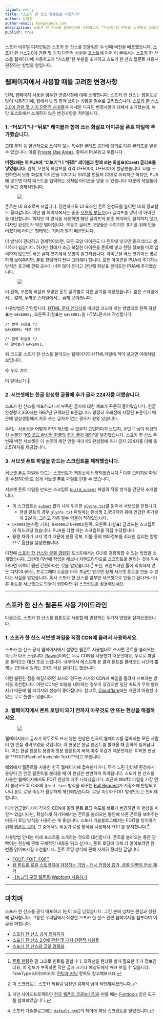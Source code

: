 ```yaml
---
layout: entry
title: "스포카 한 산스 웹폰트로 사용하기"
author: 강영화
author-email: kang@spoqa.com
description: 스포카 한 산스를 웹페이지에 사용하고자 “커스텀”한 부분을 소개하고 스포카 한 산스 웹폰트 사용시 권장하는 방법을 알립니다.
publish: true
---
```


스포카 비주얼 디자인팀은 스포카 한 산스를 판올림한 두 번째 버전을 배포했습니다. [스포카 한 산스2.0에 관한 몇 가지 단편적 사실들](http://spoqa.github.io/2017/02/15/SHS-trivia.html) 포스트에 이어 이 글에서는 스포카 한 산스를 웹페이지에 사용하고자 “커스텀”한 부분을 소개하고 스포카 한 산스 웹폰트 사용시 권장하는 방법을 알립니다.

## 웹페이지에서 사용할 때를 고려한 변경사항

먼저, 웹페이지 사용을 염두한 변경사항에 대해 소개합니다. 스포카 한 산스는 웹폰트로 많이 사용하기에, 웹에서 UI와 함께 쓰이는 상황을 필수로 고려했습니다. [스포카 한 산스2.0에 관한 몇 가지 단편적 사실들](http://spoqa.github.io/2017/02/13/SHS-trivia.html)에 자세한 디자인 변경사항에 대해서 소개했는데, 해당 포스트에서 소개하지 않은 변경사항을 적어봅니다.

### 1. “더보기”나 “뒤로” 레이블과 함께 쓰는 화살표 아이콘을 폰트 파일에 추가했습니다. 

고대 문자 등 일반적으로 쓰이지 않는 특수한 글리프 공간에 임의로 다른 글리프를 넣을 수 있습니다. 이를 [Private Use Areas](https://en.wikipedia.org/wiki/Private_Use_Areas), 줄여서 PUA라고 부릅니다.

**버전2에는 이 PUA에 “더보기”나 “뒤로” 레이블과 함께 쓰는 화살표(Caret) 글리프를 넣었습니다.** 왼쪽, 오른쪽 화살표를 각각 U+E000, U+E001에 할당했습니다. UI를 구현하면서 보통 화살표 아이콘을 이미지나 SVG를 만들어 CSS로 처리하곤 하지만, PUA에 넣으면 마치 텍스트를 입력하는 것처럼 아이콘을 넣을 수 있습니다. 때문에 작업품이 덜 들고 경제적입니다.

<figure>
  <img src="/images/2017-02-13/fig_1.png"/>
</figure>

폰트는 UI 요소로써 쓰입니다. 당연하게도 UI 요소인 폰트 완성도를 높이면 UI의 정교함도 올라갑니다. 어떤 웹 페이지에서는 종종 [오른쪽 부등호](https://codepoints.net/U+003E)(>) 글리프를 넣어 이 아이콘을 대신합니다. 하지만 이 방식을 사용하면 해당 글리프의 표준 의미와도 일치하지 않고, 디자인 완성도가 약간 떨어집니다. 부등호 글리프 모양들은 수학기호 표기를 위해 만들어졌기에 아이콘 형태와는 거리가 멀기 때문입니다.

이 방식이 편리하고 경제적이라면, 모든 모양 아이콘도 다 폰트에 넣으면 좋으리라고 생각하기 쉽습니다. 하지만 형태가 조금 복잡한 아이콘을 폰트에 넣고 힌팅 정보를 따로 입력하지 않으면[^2] 작은 글자 크기에서 모양이 일그러집니다. 아이콘을 어느 크기이든 명료하게 보여주려면, 폰트 힌팅까지 전부 고려해야 합니다. 모든 아이콘을 PUA에 추가하는 방식은 효과에 견줘 공수가 너무 많이 든다고 판단해 화살표 글리프만 PUA에 추가했습니다.

<figure>
  <img src="/images/2017-02-13/fig_2.png"/>
</figure>

이 왼쪽, 오른쪽 화살표 모양은 폰트 굵기별로 다른 굵기를 지정했습니다. 얇은 스타일에서는 얇게, 두꺼운 스타일에서는 굵게 보여줍니다. 

사용방법은 간단합니다. [HTML 문자 엔티티](https://en.wikipedia.org/wiki/List_of_XML_and_HTML_character_entity_references)를 마크업 코드에 넣는 방법대로 왼쪽 화살표는 `&#xE000;`, 오른쪽 화살표는 `&#xE001;`을 HTML문서에 작성합니다.

```
/* 왼쪽 화살표 */
&#xE000; 뒤로 가기 

/* 왼쪽 화살표 */
더 알아보기 &#xE001;
```

위 코드를 스포카 한 산스를 불러오는 웹페이지의 HTML파일에 적어 넣으면 아래처럼 보입니다.

&#xE000; 뒤로 가기 

더 알아보기 &#xE001;

### 2. 서브셋에는 한글 완성형 글꼴에 추가 글자 224자를 더했습니다.

스포카 한 산스를 배포하고나서 부족한 글자에 대한 제보가 꾸준히 들어왔습니다. 한글 완성형 2,350자는 1987년 규격화된 표준입니다. 굉장히 오래전에 지정된 표준이기 때문에 일상생활에서 자주 쓰는 글자가 없는 경우가 왕왕 있습니다.

우리는 사용성을 어떻게 하면 개선할 수 있을지 고민하다가 노민지, 윤민구 님이 작성하신 논문인 “[KS 코드 완성형 한글의 추가 글자 제안](http://koreantypography.org/wp-content/uploads/2016/02/kst_12_7_2_06.pdf)”을 발견했습니다. 스포카 한 산스 두 번째 버전 서브셋은 이 논문의 제안 안을 따라 KS 완성형에 추가 글자 224자를 더해 총 2,574자를 제공합니다. 

### 3. 서브셋 폰트 파일을 만드는 스크립트를 제작했습니다.
서브셋 폰트 파일을 만드는 스크립트가 저장소에 반영되었습니다.[^3] 이후 오리지널 파일을 수정하더라도 쉽게 서브셋 폰트 파일로 만들 수 있습니다. 

서브셋 폰트 파일을 만드는 스크립트 [`build_subset`](https://github.com/spoqa/spoqa-han-sans/blob/master/build_subset) 파일의 작동 방식을 간단히 소개합니다. 

- 이 스크립트는 [`subset`](https://github.com/spoqa/spoqa-han-sans/tree/master/Subset) 폴더 내에 위치한 [`glyphs.txt`](https://github.com/spoqa/spoqa-han-sans/blob/master/Subset/SpoqaHanSans/glyphs.txt)를 읽어서 서브셋을 만듭니다. 
  - 한글 폰트의 경우 `glyphs.txt` 파일에는 완성형 2,350자와 위에 언급한 추가글자 224자, 그리고 각종 필수 약물이 적혀있습니다.
- `U+2603`(눈사람 기호), `U+E000`과 `U+E001`(왼쪽, 오른쪽 화살표) 글리프는 스크립트에 하드코딩 했습니다. PUA를 더할 때는 스크립트를 직접 수정합니다.
- 용량 차이가 크지 않기 때문에 힌팅 정보, 이름 등의 메타정보를 최대한 살리는 방향으로 옵션을 설정했습니다.

이전에 [스포카 한 산스와 글꼴 경량화](https://spoqa.github.io/2015/10/14/making-spoqa-han-sans.html) 포스트에서는 GUI로 경량화할 수 있는 방법을 소개했습니다. 그런데 이번에 작업을 해보니 커멘드라인으로 스크립트를 돌리는 것에 익숙하다면 이쪽이 훨씬 간편하다는 것을 알았습니다.[^4] 또한, 커멘드라인 툴에 익숙하지 않은 디자이너라도, 프로그래머 도움을 아주 조금만 받으면 쉽게 서브셋 폰트를 만들 수 있다는 사실을 알았습니다. 혹시 스포카 한 산스를 일부만 서브셋으로 만들고 싶다거나 다른 폰트를 서브셋으로 만들기 원한다면 위 스크립트를 활용해보세요.

---

## 스포카 한 산스 웹폰트 사용 가이드라인

다음으로, 스포카 한 산스를 웹폰트로 사용할 때 권장하는 두가지 방법을 살펴보겠습니다.

### 1. 스포카 한 산스 서브셋 파일을 직접 CDN에 올려서 사용하세요.

스포카 한 산스 공식 웹페이지에서 설명한 웹폰트 사용법대로 쓰시면 폰트를 불러오는 속도가 다소 느립니다. [Rawgit](http://rawgit.com)이라는 무료 CDN을 사용했기 때문인데요, 무료로 파일을 불러오는 대신 조금 느립니다. 내부에서 테스트해 본 결과 폰트를 불러오는 시간이 짧게는 2초에서 길게는 20초 이상 걸리기도 했습니다. 

이런 불편한 점을 해결하려면 회사의 경우는 자사의 CDN에 파일을 올려서 서브하는 방식을 추천합니다. 어떤 CDN은 비용을 내야하는 경우가 있겠지만 일단 속도가 무척 빨라지기 때문에 웹 페이지의 성능이 좋아집니다. 참고로, [Cloudflare](https://www.cloudflare.com/)에는 개인이 이용할 수 있는 무료 플랜도 있습니다.

### 2. 웹페이지에서 폰트 로딩이 되기 전까지 아무것도 안 뜨는 현상을 해결하세요.

<figure>
  <img style="margin-right:auto; margin-left:auto;" class="w308" src="/images/2017-02-13/fig_3.png"/>
</figure>

웹페이지에서 글자가 아무것도 뜨지 않는 현상은 한국어 웹페이지를 접속하는 모든 사람이 한 번쯤 겪어보았을 것입니다. 이 현상은 한글 웹폰트를 불러올 때 흔하게 일어납니다. 이는 한글 웹폰트 용량이 영문 웹폰트에 비해 아주 무겁기 때문인데요. 이러한 현상을 **FOIT(Flash of Invisible Text)**라고 부릅니다.

해외에서 웹폰트를 사용한 한국 웹페이지에 접속한다거나, 무척 느린 인터넷 환경에서 용량이 큰 한글 웹폰트를 불러올 때 이 현상은 빈번하게 목격됩니다. 스포카 한 산스를 사용한 웹페이지에서도 FOIT 현상이 자주 나타났습니다. 최근에 Woff2 파일을 가장 먼저 불러오도록 CSS의 `@font-face` 방식을 바꾸는 [Pull Request](https://github.com/spoqa/spoqa-han-sans/pull/99)가 저장소에 반영되고 나니 폰트 로딩 속도가 월등하게 개선되었습니다. 로딩 속도와 FOIT 발생빈도는 반비례합니다.

아까 언급했다시피 각자의 CDN에 올려 폰트 로딩 속도를 빠르게 변경하면 이 현상을 피할수 있습니다만, 확실하게 하기위해서는 폰트를 불러오는 동안에 다른 폰트를 보여주는 비동기 로딩 방식을 사용하는 게 좋습니다. 스포카 기술블로그에서는 FOIT를 방지하기 위해 [웹폰트 로더](https://github.com/typekit/webfontloader), 그 중에서도 비동기 로딩 방식을 사용해서 FOIT를 방지합니다.[^1]

사용방법 안내는 아래 포스트를 소개하는 것으로 대신합니다. 폰트를 불러오는 동안 깜빡이는 현상에 관해 구체적인 내용을 읽고 싶거나, 폰트 로딩에 대해 더 알아보려면 한 번쯤 읽어보시길 추천합니다. 폰트 로딩 방식에 관해 자세히 정리한 글입니다.

- [FOUT, FOIT, FOFT](https://css-tricks.com/fout-foit-foft/)
- [웹 폰트를 로컬 스토리지에 저장하는 기법 - 캐시 안정성 증가, 글꼴 깜빡임 현상 제거](http://mytory.net/2016/06/15/webfont-best-practice.html)
- [나눔고딕 구글 웹폰트(Webfont) 사용하기](http://www.letmecompile.com/%EB%82%98%EB%88%94%EA%B3%A0%EB%94%95-%EA%B5%AC%EA%B8%80-%EC%9B%B9%ED%8F%B0%ED%8A%B8webfont-%EC%82%AC%EC%9A%A9%ED%95%98%EA%B8%B0/#fn:1)

---

## 마치며

스포카 한 산스를 공식 배포하고 1년이 조금 넘었습니다. 그간 분에 넘치는 관심과 성원에 감사합니다. 그동안 우리팀에서 작성한 스포카 한 산스 관련 웹페이지를 첨부하며 이 글을 마칩니다. 

- [스포카 한 산스 공식 웹페이지](http://spoqa.github.io/spoqa-han-sans/)
- [스포카 한 산스 2.0에 관한 몇 가지 단편적 사실들](http://spoqa.github.io/2017/02/15/SHS-trivia.html)
- [스포카 한 산스와 글꼴 경량화](https://spoqa.github.io/2015/10/14/making-spoqa-han-sans.html)


[^1]: 스포카 기술블로그에는 [`default.html`](https://github.com/spoqa/spoqa.github.com/blob/master/_layouts/default.html#L52)의 헤더에 해당 스크립트를 넣었습니다.
[^2]: [폰트 힌팅](https://en.wikipedia.org/wiki/Font_hinting)은 말 그대로 힌트를 말합니다. 외곽선을 렌더링 할때 필요한 추가 정보인데요, 이 정보가 부족하면 작은 글자 크기나 해상도에서 깨져 보일 수 있습니다. FreeType 라이브러리의 [힌팅과 커닝](http://soen.kr/lecture/library/freetype/ft6.htm) 항목도 참고해보세요.
[^3]: 이 스크립트는 스포카 제품팀 팀장인 김재석 님이 작업해주셨습니다. 
[^4]: 개인 사이드프로젝트인 [한글 웹폰트 글꼴보기집](youngkang.me/hangul-webfont-showcase)을 만들 때는 [Fonttools](https://github.com/fonttools/fonttools) 같은 도구를 살펴보았습니다.
